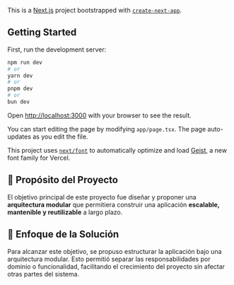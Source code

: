 This is a [Next.js](https://nextjs.org) project bootstrapped with [`create-next-app`](https://nextjs.org/docs/app/api-reference/cli/create-next-app).

## Getting Started

First, run the development server:

```bash
npm run dev
# or
yarn dev
# or
pnpm dev
# or
bun dev
```

Open [http://localhost:3000](http://localhost:3000) with your browser to see the result.

You can start editing the page by modifying `app/page.tsx`. The page auto-updates as you edit the file.

This project uses [`next/font`](https://nextjs.org/docs/app/building-your-application/optimizing/fonts) to automatically optimize and load [Geist](https://vercel.com/font), a new font family for Vercel.

## 📌 Propósito del Proyecto

El objetivo principal de este proyecto fue diseñar y proponer una **arquitectura modular** que permitiera construir una aplicación **escalable, mantenible y reutilizable** a largo plazo.

## 🧩 Enfoque de la Solución

Para alcanzar este objetivo, se propuso estructurar la aplicación bajo una arquitectura modular. Esto permitió separar las responsabilidades por dominio o funcionalidad, facilitando el crecimiento del proyecto sin afectar otras partes del sistema.

